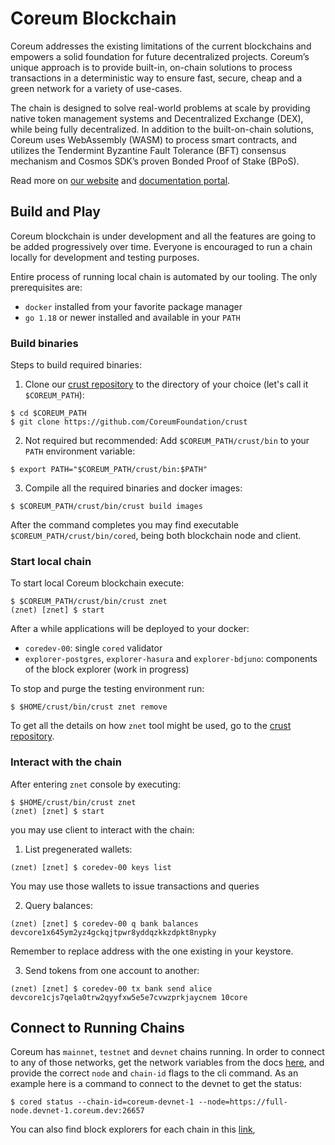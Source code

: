 # Coreum Blockchain

Coreum addresses the existing limitations of the current blockchains and empowers a solid foundation for future decentralized projects.
Coreum’s unique approach is to provide built-in, on-chain solutions to process transactions in a deterministic way to ensure fast, secure, cheap and a green network for a variety of use-cases.

The chain is designed to solve real-world problems at scale by providing native token management systems and Decentralized 
Exchange (DEX), while being fully decentralized. In addition to the built-on-chain solutions, Coreum uses WebAssembly (WASM)
to process smart contracts, and utilizes the Tendermint Byzantine Fault Tolerance (BFT) consensus mechanism and Cosmos SDK’s 
proven Bonded Proof of Stake (BPoS).

Read more on [our website](https://www.coreum.com) and [documentation portal](https://docs.coreum.dev).

## Build and Play

Coreum blockchain is under development and all the features are going to be added progressively over time.
Everyone is encouraged to run a chain locally for development and testing purposes.

Entire process of running local chain is automated by our tooling. The only prerequisites are:
- `docker` installed from your favorite package manager
- `go 1.18` or newer installed and available in your `PATH`

### Build binaries

Steps to build required binaries:
1. Clone our [crust repository](https://github.com/CoreumFoundation/crust) to the directory of your choice (let's call it `$COREUM_PATH`):
```
$ cd $COREUM_PATH
$ git clone https://github.com/CoreumFoundation/crust
```
2. Not required but recommended: Add `$COREUM_PATH/crust/bin` to your `PATH` environment variable:
```
$ export PATH="$COREUM_PATH/crust/bin:$PATH"
```
3. Compile all the required binaries and docker images:
```
$ $COREUM_PATH/crust/bin/crust build images
```

After the command completes you may find executable `$COREUM_PATH/crust/bin/cored`, being both blockchain node and client.

### Start local chain

To start local Coreum blockchain execute:

```
$ $COREUM_PATH/crust/bin/crust znet
(znet) [znet] $ start
```

After a while applications will be deployed to your docker:
- `coredev-00`: single `cored` validator
- `explorer-postgres`, `explorer-hasura` and `explorer-bdjuno`: components of the block explorer (work in progress)

To stop and purge the testing environment run:

```
$ $HOME/crust/bin/crust znet remove
```

To get all the details on how `znet` tool might be used, go to the [crust repository](https://github.com/CoreumFoundation/crust).

### Interact with the chain

After entering `znet` console by executing:

```
$ $HOME/crust/bin/crust znet
(znet) [znet] $ start
```
you may use client to interact with the chain:
1. List pregenerated wallets:
```
(znet) [znet] $ coredev-00 keys list
```
You may use those wallets to issue transactions and queries

2. Query balances:
```
(znet) [znet] $ coredev-00 q bank balances devcore1x645ym2yz4gckqjtpwr8yddqzkkzdpkt8nypky
```
Remember to replace address with the one existing in your keystore.

3. Send tokens from one account to another:
```
(znet) [znet] $ coredev-00 tx bank send alice devcore1cjs7qela0trw2qyyfxw5e5e7cvwzprkjaycnem 10core
```

## Connect to Running Chains
Coreum has `mainnet`, `testnet` and `devnet` chains running. In order to connect to any of those networks, get the
network variables from the docs [here](https://docs.coreum.dev/tutorials/network-variables.html), and
provide the correct `node` and `chain-id` flags to the cli command. 
As an example here is a command to connect to the devnet to get the status:

```
$ cored status --chain-id=coreum-devnet-1 --node=https://full-node.devnet-1.coreum.dev:26657
```

You can also find block explorers for each chain in this [link](https://docs.coreum.dev/tools-ecosystem/block-explorer.html),
